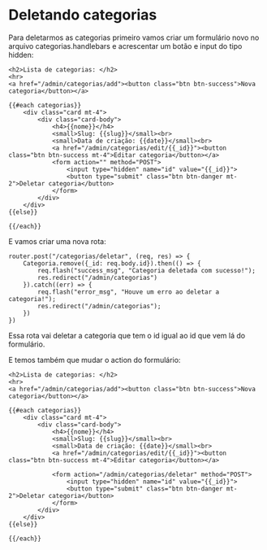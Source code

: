 # Deletando categorias

Para deletarmos as categorias primeiro vamos criar um formulário novo no arquivo categorias.handlebars e acrescentar um botão e input do tipo hidden:

    <h2>Lista de categorias: </h2>
    <hr>
    <a href="/admin/categorias/add"><button class="btn btn-success">Nova categoria</button></a>

    {{#each categorias}}
        <div class="card mt-4">
            <div class="card-body">
                <h4>{{nome}}</h4>
                <small>Slug: {{slug}}</small><br>
                <small>Data de criação: {{date}}</small><br>
                <a href="/admin/categorias/edit/{{_id}}"><button class="btn btn-success mt-4">Editar categoria</button></a>
                <form action="" method="POST">
                    <input type="hidden" name="id" value="{{_id}}">
                    <button type="submit" class="btn btn-danger mt-2">Deletar categoria</button>
                </form>
            </div>
        </div>
    {{else}}

    {{/each}}

E vamos criar uma nova rota:

    router.post("/categorias/deletar", (req, res) => {
        Categoria.remove({_id: req.body.id}).then(() => {
            req.flash("success_msg", "Categoria deletada com sucesso!");
            res.redirect("/admin/categorias")
        }).catch((err) => {
            req.flash("error_msg", "Houve um erro ao deletar a categoria!");
            res.redirect("/admin/categorias");
        })
    })

Essa rota vai deletar a categoria que tem o id igual ao id que vem lá do formulário. 

E temos também que mudar o action do formulário:

    <h2>Lista de categorias: </h2>
    <hr>
    <a href="/admin/categorias/add"><button class="btn btn-success">Nova categoria</button></a>

    {{#each categorias}}
        <div class="card mt-4">
            <div class="card-body">
                <h4>{{nome}}</h4>
                <small>Slug: {{slug}}</small><br>
                <small>Data de criação: {{date}}</small><br>
                <a href="/admin/categorias/edit/{{_id}}"><button class="btn btn-success mt-4">Editar categoria</button></a>
                
                <form action="/admin/categorias/deletar" method="POST">
                    <input type="hidden" name="id" value="{{_id}}">
                    <button type="submit" class="btn btn-danger mt-2">Deletar categoria</button>
                </form>
            </div>
        </div>
    {{else}}

    {{/each}}

